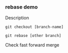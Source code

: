 ### rebase demo

Description

`git checkout [branch-name]`

`git rebase [other branch]`


Check fast forward merge

